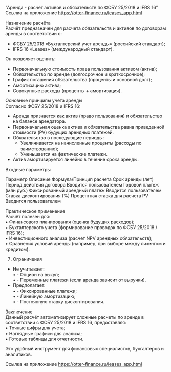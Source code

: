 “Аренда - расчет активов и обязательств по ФСБУ 25/2018 и IFRS 16”
Ссылка на приложение https://otter-finance.ru/leases_app.html

 Назначение расчёта  
Расчёт предназначен для расчета обязательств и активов по договорам аренды в соответствии с:  
- ФСБУ 25/2018 «Бухгалтерский учет аренды» (российский стандарт);  
- IFRS 16 «Leases» (международный стандарт).  

Он позволяет оценить:  
- Первоначальную стоимость права пользования активом (актив);  
- Обязательство по аренде (долгосрочное и краткосрочное);  
- График погашения обязательства (проценты и основной долг);  
- Амортизацию актива;  
- Совокупные расходы (проценты + амортизация).  

 Основные принципы учета аренды  
Согласно ФСБУ 25/2018 и IFRS 16:  
- Аренда признается как актив (право пользования) и обязательство на балансе арендатора.  
- Первоначальная оценка актива и обязательства равна приведенной стоимости (PV) будущих арендных платежей.  
- Обязательство в последующие периоды:  
  - Увеличивается на начисленные проценты (расходы по заимствованию);  
  - Уменьшается на фактические платежи.  
- Актив амортизируется линейно в течение срока аренды.  

 Входные параметры  
 
Параметр	Описание	Формула/Принцип расчета
Срок аренды (лет)	Период действия договора	Вводится пользователем
Годовой платеж (млн руб.)	Фиксированный арендный платеж	Вводится пользователем
Ставка дисконтирования (%)	Процентная ставка для расчета PV	Вводится пользователем


 Практическое применение  
Расчёт полезен для:  
•	Финансового планирования (оценка будущих расходов);  
•	Бухгалтерского учета (формирование проводок по ФСБУ 25/2018 / IFRS 16);  
•	Инвестиционного анализа (расчет NPV арендных обязательств);  
•	Сравнения условий аренды (например, при выборе между лизингом и кредитом).  

 7. Ограничения  
- Не учитывает:  
•	- Опцион на выкуп;  
•	- Переменные платежи (если аренда зависит от выручки).  
- Предполагает:  
•	- Фиксированные платежи;  
•	- Линейную амортизацию;  
•	- Постоянную ставку дисконтирования.  


Заключение  
Данный расчёт автоматизирует сложные расчеты по аренде в соответствии с ФСБУ 25/2018 и IFRS 16, предоставляя:  
•	Точные цифры для учета;  
•	Наглядные графики для анализа;  
•	Готовые таблицы для отчетности.  

Это удобный инструмент для финансовых специалистов, бухгалтеров и аналитиков.

Ссылка на приложение https://otter-finance.ru/leases_app.html
